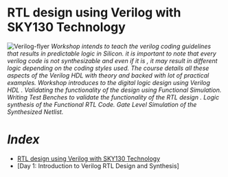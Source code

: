 # RTL design using Verilog with SKY130 Technology 
![Verilog-flyer](https://user-images.githubusercontent.com/100710081/165515835-c9e707e7-cc42-4439-8f95-81b94bb8a397.png)
*Workshop intends to teach the verilog coding guidelines that results in predictable logic in Silicon. it is important to note that every verilog code is not synthesizable and even if it is , it may result in different logic depending on the coding styles used. The course details all these aspects of the Verilog HDL with theory and backed with lot of practical examples. Workshop introduces to the digital logic design using Verilog HDL . Validating the functionality of the design using Functional Simulation. Writing Test Benches to validate the functionality of the RTL design . Logic synthesis of the Functional RTL Code. Gate Level Simulation of the Synthesized Netlist.*
# *Index*
- [RTL design using Verilog with SKY130 Technology](https://github.com/runalpanja/RTLDesignUsingVerilogWithSKY130Technology#rtl-design-using-verilog-with-sky130-technology)
- [Day 1: Introduction to Verilog RTL Design and Synthesis]
